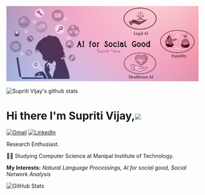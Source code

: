 
![](./Images/Banner_Sup.jpg)

![Supriti Vijay's github stats](https://github-readme-stats.vercel.app/api?username=SupritiVijay&count_private=true&show_icons=true&theme=dracula&include_all_commits=true)

# Hi there I'm Supriti Vijay,<img src="https://raw.githubusercontent.com/MartinHeinz/MartinHeinz/master/wave.gif" width="30px">






[![Gmail](https://img.shields.io/badge/-GMAIL-D14836?style=for-the-badge&logo=gmail&logoColor=white)](mailto:supriti.vijay@gmail.com)
[![LinkedIn](https://img.shields.io/badge/LinkedIn-0077B5?style=for-the-badge&logo=linkedin&logoColor=white)](https://www.linkedin.com/in/supriti-vijay/)


   Research Enthusiast.
 
👨‍🎓 Studying Computer Science at Manipal Institute of Technology.


**My Interests:**  *Natural Language Processings, AI for social good, Social Network Analysis*


![GitHub Stats](https://github-readme-stats.vercel.app/api/top-langs/?username=SupritiVijay&layout=compact&theme=dracula)
